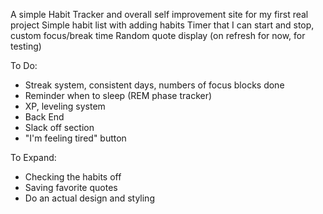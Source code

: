 A simple Habit Tracker and overall self improvement site for my first real project
Simple habit list with adding habits
Timer that I can start and stop, custom focus/break time
Random quote display (on refresh for now, for testing)

To Do:
 - Streak system, consistent days, numbers of focus blocks done
 - Reminder when to sleep (REM phase tracker)
 - XP, leveling system
 - Back End
 - Slack off section
 - "I'm feeling tired" button

To Expand:
 - Checking the habits off
 - Saving favorite quotes
 - Do an actual design and styling